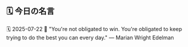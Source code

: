 ## 🗓️ 今日の名言

<!--START_SECTION:quote-->
🗓️ 2025-07-22
💬 "You're not obligated to win. You're obligated to keep trying to do the best you can every day." — Marian Wright Edelman
<!--END_SECTION:quote-->
